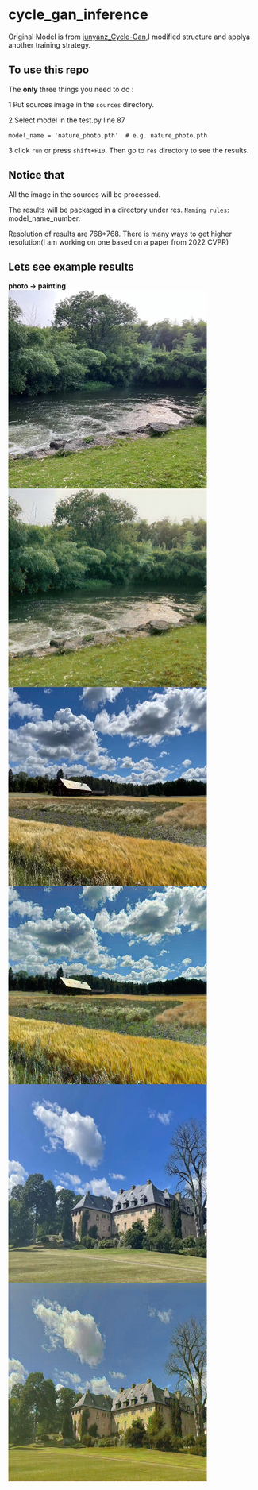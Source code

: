 # cycle_gan_inference

Original Model is from [junyanz_Cycle-Gan](https://github.com/junyanz/pytorch-CycleGAN-and-pix2pix),I modified structure and applya another training strategy.

## To use this repo

The **only** three things you need to do :

1 Put sources image in the  `sources` directory.  

2 Select model in the test.py line 87
```
model_name = 'nature_photo.pth'  # e.g. nature_photo.pth
```

3 click `run` or press `shift+F10`. Then go to `res` directory to see the results.

## Notice that

All the image in the sources will be processed.

The results will be packaged in a directory under res. `Naming rules`: model_name_number.

Resolution of results are 768*768. There is many ways to get higher resolution(I am working on one based on a paper from 2022 CVPR)

## Lets see example results
**photo -> painting**  
<img src="/example_img/0.jpg" width = "400" height = "400" alt="" align=center />         <img src="/example_img/00.png" width = "400" height = "400" alt="" align=center />  
<img src="/example_img/1.jpg" width = "400" height = "400" alt="" align=center />         <img src="/example_img/11.png" width = "400" height = "400" alt="" align=center />
<img src="/example_img/2.jpg" width = "400" height = "400" alt="" align=center />         <img src="/example_img/22.png" width = "400" height = "400" alt="" align=center />
